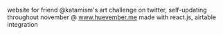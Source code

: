 website for friend @katamism's art challenge on twitter, self-updating throughout november @ www.huevember.me
made with react.js, airtable integration
